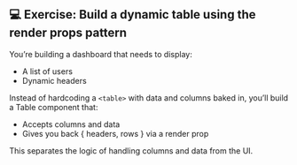## 💻 Exercise: Build a dynamic table using the render props pattern

You’re building a dashboard that needs to display:
- A list of users
- Dynamic headers


Instead of hardcoding a `<table>` with data and columns baked in, you’ll build a Table component that:

- Accepts columns and data
- Gives you back { headers, rows } via a render prop

This separates the logic of handling columns and data from the UI.
